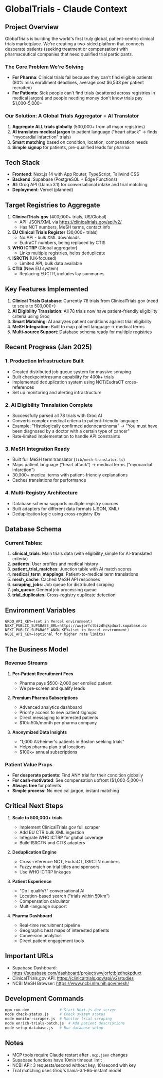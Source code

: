# GlobalTrials - Claude Context

## Project Overview
GlobalTrials is building the world's first truly global, patient-centric clinical trials marketplace. We're creating a two-sided platform that connects desperate patients (seeking treatment or compensation) with pharmaceutical companies that need qualified trial participants.

### The Core Problem We're Solving
- **For Pharma**: Clinical trials fail because they can't find eligible patients (80% miss enrollment deadlines, average cost $6,533 per patient recruited)
- **For Patients**: Sick people can't find trials (scattered across registries in medical jargon) and people needing money don't know trials pay $1,000-5,000+

### Our Solution: A Global Trials Aggregator + AI Translator
1. **Aggregate ALL trials globally** (500,000+ from all major registries)
2. **AI translates medical jargon** to patient language ("heart attack" → finds "myocardial infarction" trials)
3. **Smart matching** based on condition, location, compensation needs
4. **Simple signup** for patients, pre-qualified leads for pharma

## Tech Stack
- **Frontend**: Next.js 14 with App Router, TypeScript, Tailwind CSS
- **Backend**: Supabase (PostgreSQL + Edge Functions)
- **AI**: Groq API (Llama 3.1) for conversational intake and trial matching
- **Deployment**: Vercel (planned)

## Target Registries to Aggregate
1. **ClinicalTrials.gov** (400,000+ trials, US/Global)
   - API: JSON/XML via https://clinicaltrials.gov/api/v2/
   - Has NCT numbers, MeSH terms, contact info
2. **EU Clinical Trials Register** (30,000+ trials)
   - No API - bulk XML downloads
   - EudraCT numbers, being replaced by CTIS
3. **WHO ICTRP** (Global aggregator)
   - Links multiple registries, helps deduplicate
4. **ISRCTN** (UK-focused)
   - Limited API, bulk data available
5. **CTIS** (New EU system)
   - Replacing EUCTR, includes lay summaries

## Key Features Implemented
1. **Clinical Trials Database**: Currently 78 trials from ClinicalTrials.gov (need to scale to 500,000+)
2. **AI Eligibility Translation**: All 78 trials now have patient-friendly eligibility criteria using Groq
3. **Smart Matching**: AI analyzes patient conditions against trial eligibility
4. **MeSH Integration**: Built to map patient language → medical terms
5. **Multi-source Support**: Database schema ready for multiple registries

## Recent Progress (Jan 2025)

### 1. Production Infrastructure Built
- Created distributed job queue system for massive scraping
- Built checkpoint/resume capability for 400k+ trials
- Implemented deduplication system using NCT/EudraCT cross-references
- Set up monitoring and alerting infrastructure

### 2. AI Eligibility Translation Complete
- Successfully parsed all 78 trials with Groq AI
- Converts complex medical criteria to patient-friendly language
- Example: "Histologically confirmed adenocarcinoma" → "You must have been diagnosed by a doctor with a certain type of cancer"
- Rate-limited implementation to handle API constraints

### 3. MeSH Integration Ready
- Built full MeSH term translator (`lib/mesh-translator.ts`)
- Maps patient language ("heart attack") → medical terms ("myocardial infarction")
- 30,000+ medical terms with patient-friendly explanations
- Caches translations for performance

### 4. Multi-Registry Architecture
- Database schema supports multiple registry sources
- Built adapters for different data formats (JSON, XML)
- Deduplication logic using cross-registry IDs

## Database Schema

### Current Tables:
1. **clinical_trials**: Main trials data (with eligibility_simple for AI-translated criteria)
2. **patients**: User profiles and medical history
3. **patient_trial_matches**: Junction table with AI match scores
4. **medical_term_mappings**: Patient-to-medical term translations
5. **mesh_cache**: Cached MeSH API responses
6. **scraping_jobs**: Job queue for distributed scraping
7. **job_queue**: General job processing queue
8. **trial_duplicates**: Cross-registry duplicate detection

## Environment Variables
```
GROQ_API_KEY=(set in Vercel environment)
NEXT_PUBLIC_SUPABASE_URL=https://wwjorfctbizdhqkpduxt.supabase.co
NEXT_PUBLIC_SUPABASE_ANON_KEY=(set in Vercel environment)
NCBI_API_KEY=(optional for higher rate limits)
```

## The Business Model

### Revenue Streams
1. **Per-Patient Recruitment Fees**
   - Pharma pays $500-2,000 per enrolled patient
   - We pre-screen and qualify leads
   
2. **Premium Pharma Subscriptions**
   - Advanced analytics dashboard
   - Priority access to new patient signups
   - Direct messaging to interested patients
   - $10k-50k/month per pharma company

3. **Anonymized Data Insights**
   - "1,000 Alzheimer's patients in Boston seeking trials"
   - Helps pharma plan trial locations
   - $100k+ annual subscriptions

### Patient Value Props
- **For desperate patients**: Find ANY trial for their condition globally
- **For cash-motivated**: See compensation upfront ($1,000-5,000+)
- **Always free** for patients
- **Simple process**: No medical jargon, instant matching

## Critical Next Steps
1. **Scale to 500,000+ trials**
   - Implement ClinicalTrials.gov full scraper
   - Add EU CTR bulk XML ingestion
   - Integrate WHO ICTRP for global coverage
   - Build ISRCTN and CTIS adapters

2. **Deduplication Engine**
   - Cross-reference NCT, EudraCT, ISRCTN numbers
   - Fuzzy match on trial titles and sponsors
   - Use WHO ICTRP linkages

3. **Patient Experience**
   - "Do I qualify?" conversational AI
   - Location-based search ("trials within 50km")
   - Compensation calculator
   - Multi-language support

4. **Pharma Dashboard**
   - Real-time recruitment pipeline
   - Geographic heat maps of interested patients
   - Conversion analytics
   - Direct patient engagement tools

## Important URLs
- Supabase Dashboard: https://supabase.com/dashboard/project/wwjorfctbizdhqkpduxt
- ClinicalTrials.gov API: https://clinicaltrials.gov/api/v2/studies
- NCBI MeSH Browser: https://www.ncbi.nlm.nih.gov/mesh/

## Development Commands
```bash
npm run dev              # Start Next.js dev server
node check-status.js     # Check system status
node monitor-scraper.js  # Monitor trial scraping
node enrich-trials-batch.js  # Add patient descriptions
node setup-database.js   # Run database setup
```

## Notes
- MCP tools require Claude restart after `.mcp.json` changes
- Supabase functions have 10min timeout limit
- NCBI API: 3 requests/second without key, 10/second with key
- Trial matching uses Groq's llama-3.1-8b-instant model